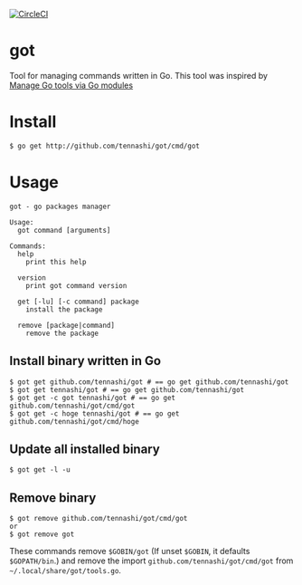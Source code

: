 [![CircleCI](https://circleci.com/gh/tennashi/got/tree/master.svg?style=shield)](https://circleci.com/gh/tennashi/got/tree/master)

# got
Tool for managing commands written in Go.
This tool was inspired by [Manage Go tools via Go modules](https://marcofranssen.nl/manage-go-tools-via-go-modules/)

# Install
```bash
$ go get http://github.com/tennashi/got/cmd/got
```

# Usage
```
got - go packages manager

Usage:
  got command [arguments]

Commands:
  help
    print this help

  version
    print got command version

  get [-lu] [-c command] package
    install the package

  remove [package|command]
    remove the package

```

## Install binary written in Go
```
$ got get github.com/tennashi/got # == go get github.com/tennashi/got
$ got get tennashi/got # == go get github.com/tennashi/got
$ got get -c got tennashi/got # == go get github.com/tennashi/got/cmd/got
$ got get -c hoge tennashi/got # == go get github.com/tennashi/got/cmd/hoge
```

## Update all installed binary
```
$ got get -l -u
```

## Remove binary
```
$ got remove github.com/tennashi/got/cmd/got
or
$ got remove got
```
These commands remove `$GOBIN/got` (If unset `$GOBIN`, it defaults `$GOPATH/bin`.) and remove the import `github.com/tennashi/got/cmd/got` from `~/.local/share/got/tools.go`.
